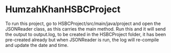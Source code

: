 # HumzahKhanHSBCProject
To run this project, go to HSBCProject/src/main/java/project and open the JSONReader class, as this carries the main method. 
Run this and it will send the output to output.log, to be created in the HSBCProject folder, it has been pre-created already but when JSONReader is run, the log will re-compile and update the date and time.
